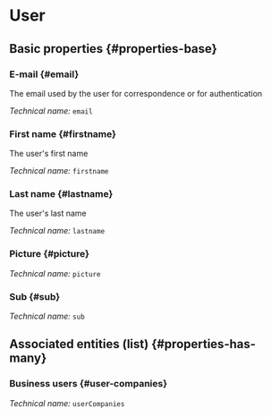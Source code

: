 # User
<!--- THIS FILE IS GENERATED PLEASE DO NOT EDIT IT DIRECTLY --->



<OH code="user"/>


## Basic properties {#properties-base}

### E-mail {#email}

The email used by the user for correspondence or for authentication

*Technical name:* ```email```
<PH code="user:email"/>

### First name {#firstname}

The user's first name

*Technical name:* ```firstname```
<PH code="user:firstname"/>

### Last name {#lastname}

The user's last name

*Technical name:* ```lastname```
<PH code="user:lastname"/>

### Picture {#picture}



*Technical name:* ```picture```
<PH code="user:picture"/>

### Sub {#sub}



*Technical name:* ```sub```
<PH code="user:sub"/>




## Associated entities (list) {#properties-has-many}

### Business users {#user-companies}



*Technical name:* ```userCompanies```
<PH code="user:userCompanies"/>




